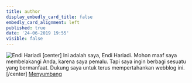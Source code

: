```yaml
---
title: author
display_embedly_card_title: false
embedly_card_alignment: left
published: true
date: '24-06-2019 19:55'
visible: false
---
```


![Endi Hariadi](https://i.imgur.com/MVxhvoC.jpg "About Me")
[center]
Ini adalah saya, Endi Hariadi. Mohon maaf saya membelakangi Anda, karena saya pemalu. Tapi saya ingin berbagi sesuatu yang bermanfaat. Dukung saya untuk terus mempertahankan webblog ini.
[/center]
[Menyumbang](https://money.yandex.ru/to/410018716388973)